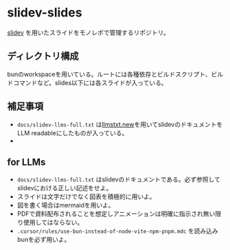 # slidev-slides

[slidev](https://ja.sli.dev/) を用いたスライドをモノレポで管理するリポジトリ。

## ディレクトリ構成

bunのworkspaceを用いている。ルートには各種依存とビルドスクリプト、ビルドコマンドなど。slides以下には各スライドが入っている。

## 補足事項

- `docs/slidev-llms-full.txt` は[llmstxt.new](https://www.llmstxt.new/)を用いてslidevのドキュメントをLLM
  readableにしたものが入っている。
-

## for LLMs

- `docs/slidev-llms-full.txt` はslidevのドキュメントである。必ず参照してslidevにおける正しい記述をせよ。
- スライドは文字だけでなく図表を積極的に用いよ。
- 図を書く場合はmermaidを用いよ。
- PDFで資料配布されることを想定しアニメーションは明確に指示され無い限り使用してはならない。
- `.cursor/rules/use-bun-instead-of-node-vite-npm-pnpm.mdc` を読み込みbunを必ず用いよ。
